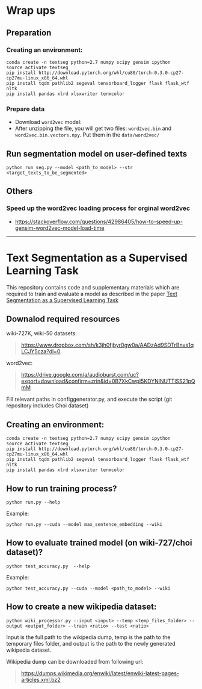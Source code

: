 # Wrap ups

## Preparation

### Creating an environment:

    conda create -n textseg python=2.7 numpy scipy gensim ipython 
    source activate textseg
    pip install http://download.pytorch.org/whl/cu80/torch-0.3.0-cp27-cp27mu-linux_x86_64.whl 
    pip install tqdm pathlib2 segeval tensorboard_logger flask flask_wtf nltk
    pip install pandas xlrd xlsxwriter termcolor

### Prepare data
- Download `word2vec` model: 
- After unzipping the file, you will get two files: `word2vec.bin` and `word2vec.bin.vectors.npy`. Put them in the `data/word2vec/`


## Run segmentation model on user-defined texts
    python run_seg.py --model <path_to_model> --str <target_texts_to_be_segmented>   

## Others
### Speed up the word2vec loading process for orginal word2vec
- https://stackoverflow.com/questions/42986405/how-to-speed-up-gensim-word2vec-model-load-time


----
# Text Segmentation as a Supervised Learning Task

This repository contains code and supplementary materials which are required to train and evaluate a model as described in the paper [Text Segmentation as a Supervised Learning Task](https://arxiv.org/abs/1803.09337)

## Downalod required resources

wiki-727K, wiki-50 datasets:
>  https://www.dropbox.com/sh/k3jh0fjbyr0gw0a/AADzAd9SDTrBnvs1qLCJY5cza?dl=0

word2vec:
>  https://drive.google.com/a/audioburst.com/uc?export=download&confirm=zrin&id=0B7XkCwpI5KDYNlNUTTlSS21pQmM



Fill relevant paths in configgenerator.py, and execute the script (git repository includes Choi dataset)

## Creating an environment:

    conda create -n textseg python=2.7 numpy scipy gensim ipython 
    source activate textseg
    pip install http://download.pytorch.org/whl/cu80/torch-0.3.0-cp27-cp27mu-linux_x86_64.whl 
    pip install tqdm pathlib2 segeval tensorboard_logger flask flask_wtf nltk
    pip install pandas xlrd xlsxwriter termcolor

## How to run training process?

    python run.py --help

Example:

    python run.py --cuda --model max_sentence_embedding --wiki 

## How to evaluate trained model (on wiki-727/choi dataset)?

    python test_accuracy.py  --help

Example:

    python test_accuracy.py --cuda --model <path_to_model> --wiki



## How to create a new wikipedia dataset:
    python wiki_processor.py --input <input> --temp <temp_files_folder> --output <output_folder> --train <ratio> --test <ratio>

Input is the full path to the wikipedia dump, temp is the path to the temporary files folder, and output is the path to the newly generated wikipedia dataset.

Wikipedia dump can be downloaded from following url:

> https://dumps.wikimedia.org/enwiki/latest/enwiki-latest-pages-articles.xml.bz2



